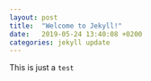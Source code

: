 ```yaml
---
layout: post
title:  "Welcome to Jekyll!"
date:   2019-05-24 13:40:08 +0200
categories: jekyll update
---
```

This is just a `test`